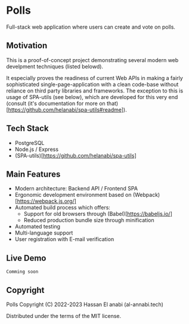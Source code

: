 # Polls #

Full-stack web application where users can create and vote on polls.

## Motivation ##

This is a proof-of-concept project demonstrating several modern web develpment techniques (listed belowd).

It especially proves the readiness of current Web APIs in making a fairly sophisticated single-page-application with a clean code-base without reliance on third party libraries and frameworks.  The exception to this is usage of SPA-utils (see below), which are developed for this very end (consult (it's documentation for more on that)[https://github.com/helanabi/spa-utils#readme]).

## Tech Stack ##

* PostgreSQL
* Node.js / Express
* (SPA-utils)[https://github.com/helanabi/spa-utils]

## Main Features ##

* Modern architecture: Backend API / Frontend SPA
* Ergonomic development environment based on (Webpack)[https://webpack.js.org/]
* Automated build process which offers:
    * Support for old browsers through (Babel)[https://babeljs.io/]
    * Reduced production bundle size through minification
* Automated testing
* Multi-language support
* User registration with E-mail verification

## Live Demo ##

`Comming soon`

## Copyright ##

Polls Copyright (C) 2022-2023 Hassan El anabi (al-annabi.tech)

Distributed under the terms of the MIT license.

